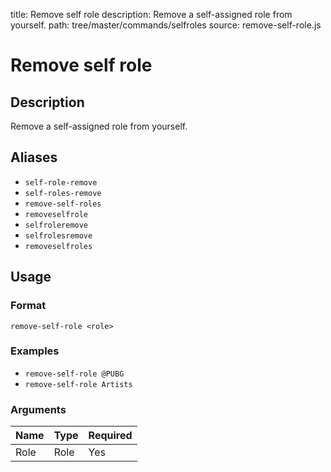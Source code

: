 title: Remove self role
description: Remove a self-assigned role from yourself.
path: tree/master/commands/selfroles
source: remove-self-role.js

# Remove self role

## Description

Remove a self-assigned role from yourself.

## Aliases

* `self-role-remove`
* `self-roles-remove`
* `remove-self-roles`
* `removeselfrole`
* `selfroleremove`
* `selfrolesremove`
* `removeselfroles`

## Usage

### Format

`remove-self-role <role>`

### Examples

* `remove-self-role @PUBG`
* `remove-self-role Artists`

### Arguments

| Name | Type | Required |
|------|------|----------|
| Role | Role | Yes      |

